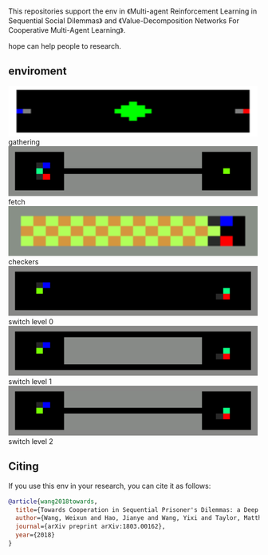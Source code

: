 This repositories support the env in 《Multi-agent Reinforcement Learning in Sequential Social Dilemmas》 and 《Value-Decomposition Networks For Cooperative Multi-Agent Learning》.

hope can help people to research.


## enviroment
<img src="/gif/gathering.gif" width="500" height="100"/>
gathering

<img src="/gif/fetch.gif" width="500" height="100"/>
fetch

<img src="/gif/checkers.gif" width="500" height="100"/>
checkers

<img src="/gif/switchlevel0.gif" width="500" height="100"/>
switch level 0

<img src="/gif/switchlevel1.gif" width="500" height="100"/>
switch level 1

<img src="/gif/switchlevel2.gif" width="500" height="100"/>
switch level 2

## Citing
If you use this env in your research, you can cite it as follows:
```bibtex
@article{wang2018towards,
  title={Towards Cooperation in Sequential Prisoner's Dilemmas: a Deep Multiagent Reinforcement Learning Approach},
  author={Wang, Weixun and Hao, Jianye and Wang, Yixi and Taylor, Matthew},
  journal={arXiv preprint arXiv:1803.00162},
  year={2018}
}
```


